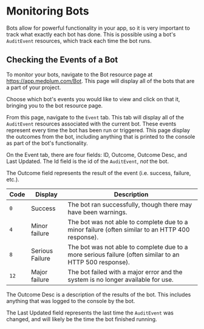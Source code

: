 # Monitoring Bots

Bots allow for powerful functionality in your app, so it is very important to track what exactly each bot has done. This is possible using a bot's `AuditEvent` resources, which track each time the bot runs.

## Checking the Events of a Bot

To monitor your bots, navigate to the Bot resource page at https://app.medplum.com/Bot. This page will display all of the bots that are a part of your project.

Choose which bot's events you would like to view and click on that it, bringing you to the bot resource page.

From this page, navigate to the `Event` tab. This tab will display all of the `AuditEvent` resources associated with the current bot. These events represent every time the bot has been run or triggered. This page display the outcomes from the bot, including anything that is printed to the console as part of the bot's functionality.

On the Event tab, there are four fields: ID, Outcome, Outcome Desc, and Last Updated. The Id field is the id of the `AuditEvent`, _not_ the bot.

The Outcome field represents the result of the event (i.e. success, failure, etc.).

| Code | Display         | Description                                                                                             |
| ---- | --------------- | ------------------------------------------------------------------------------------------------------- |
| `0`  | Success         | The bot ran successfully, though there may have been warnings.                                          |
| `4`  | Minor failure   | The bot was not able to complete due to a minor failure (often similar to an HTTP 400 response).        |
| `8`  | Serious Failure | The bot was not able to complete due to a more serious failure (often similar to an HTTP 500 response). |
| `12` | Major failure   | The bot failed with a major error and the system is no longer available for use.                        |

The Outcome Desc is a description of the results of the bot. This includes anything that was logged to the console by the bot.

The Last Updated field represents the last time the `AuditEvent` was changed, and will likely be the time the bot finished running.
